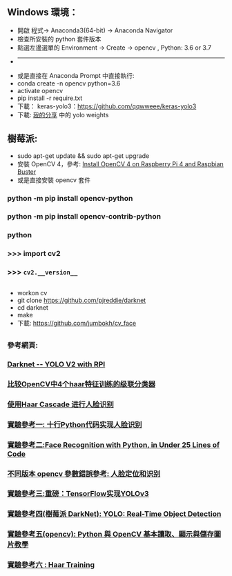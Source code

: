 ## Windows 環境：
* 開啟 程式-> Anaconda3(64-bit) -> Anaconda Navigator
* 檢查所安裝的 python 套件版本
* 點選左邊選單的 Environment -> Create -> opencv , Python: 3.6 or 3.7
* ------------------------------------------------------------------
* 或是直接在 Anaconda Prompt 中直接執行:
*    conda create -n opencv python=3.6
*    activate opencv
*    pip install -r require.txt
*    下載： keras-yolo3：https://github.com/qqwweee/keras-yolo3
*    下載: [我的分享](https://drive.google.com/open?id=1OlIaqN1n-0bPlIBKpTOdNsvkRCXg63XN) 中的 yolo weights
## 樹莓派:
*   sudo apt-get update && sudo apt-get upgrade
*   安裝 OpenCV 4，參考: [Install OpenCV 4 on Raspberry Pi 4 and Raspbian Buster](https://www.pyimagesearch.com/2019/09/16/install-opencv-4-on-raspberry-pi-4-and-raspbian-buster/)
*   或是直接安裝 opencv 套件
### python -m pip install opencv-python
### python -m pip install opencv-contrib-python
### python 
### >>> import cv2
### >>> `cv2.__version__`
##
*   workon cv
*   git clone https://github.com/pjreddie/darknet
*   cd darknet
*   make
*   下載: https://github.com/jumbokh/cv_face
##
### 參考網頁:
### [Darknet -- YOLO V2 with RPI](https://pjreddie.com/darknet/yolov2/)
### [比较OpenCV中4个haar特征训练的级联分类器](https://blog.csdn.net/u012679707/article/details/80377387)
### [使用Haar Cascade 进行人脸识别](https://blog.csdn.net/wutao1530663/article/details/78294349)
### [實驗參考一: 十行Python代码实现人脸识别](https://zhuanlan.zhihu.com/p/66368987)
### [實驗參考二:Face Recognition with Python, in Under 25 Lines of Code](https://realpython.com/face-recognition-with-python/)
### [不同版本 opencv 參數錯誤參考: 人脸定位和识别](http://zhangchunlei.com/blog/2015/11/26/face-detection-and-recognition/)
### [實驗參考三:重磅：TensorFlow实现YOLOv3](https://cloud.tencent.com/developer/article/1093051)
### [實驗參考四(樹莓派 DarkNet): YOLO: Real-Time Object Detection](https://pjreddie.com/darknet/yolov2/)
### [實驗參考五(opencv): Python 與 OpenCV 基本讀取、顯示與儲存圖片教學](https://blog.gtwang.org/programming/opencv-basic-image-read-and-write-tutorial/)
### [實驗參考六 : Haar Training](https://github.com/sauhaardac/Haar-Training)


